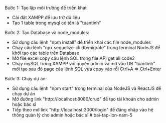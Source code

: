 Bước 1: Tạo lập môi trường để triển khai:

- Cài đặt XAMPP để lưu trữ dữ liệu
- Tạo 1 table trong mysql có tên là "tuantinh"

Bước 2: Tạo Database và node_modules:

- Sử dụng câu lệnh "npm install" để triển khai các file node_modules
- Chạy câu lệnh "npx sequelize-cli db:migrate" trong terminal NodeJS để khởi tạo các table trên Database
- Mở file excel copy câu lệnh SQL trong file API get all code2
- Chạy mySQL trong XAMPP với quyền admin và mở vào DB "tuantinh" mới tạo sau đó page câu lệnh SQL vừa copy vào rồi Ctrl+A => Ctrl+Enter

Bước 3: Chạy dự án:

- Sử dụng câu lệnh "npm start" trong terminal của NodeJS và ReactJS để chạy dự án
- Mở đường link "http://localhost:8080/crud" để tạo tài khoản cho admin hoặc bác sĩ
- Tiếp theo mở link "http://localhost:3000/login" để đăng nhập vào hệ thống quản lý cho admin hoặc bác sĩ
#   b a i - t a p - l o n - n a m - 5  
 